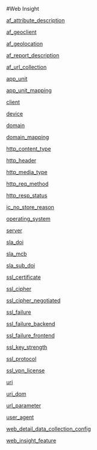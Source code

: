 #Web Insight

[af_attribute_description](../web-insight/af_attribute_description.md)
[af_geoclient](../web-insight/af_geoclient.md)
[af_geolocation](../web-insight/af_geolocation.md)
[af_report_description](../web-insight/af_report_description.md)
[af_url_collection](../web-insight/af_url_collection.md)
[app_unit](../web-insight/app_unit.md)
[app_unit_mapping](../web-insight/app_unit_mapping.md)
[client](../web-insight/client.md)
[device](../web-insight/device.md)
[domain](../web-insight/domain.md)
[domain_mapping](../web-insight/domain_mapping.md)
[http_content_type](../web-insight/http_content_type.md)
[http_header](../web-insight/http_header.md)
[http_media_type](../web-insight/http_media_type.md)
[http_req_method](../web-insight/http_req_method.md)
[http_resp_status](../web-insight/http_resp_status.md)
[ic_no_store_reason](../web-insight/ic_no_store_reason.md)
[operating_system](../web-insight/operating_system.md)
[server](../web-insight/server.md)
[sla_doi](../web-insight/sla_doi.md)
[sla_mcb](../web-insight/sla_mcb.md)
[sla_sub_doi](../web-insight/sla_sub_doi.md)
[ssl_certificate](../web-insight/ssl_certificate.md)
[ssl_cipher](../web-insight/ssl_cipher.md)
[ssl_cipher_negotiated](../web-insight/ssl_cipher_negotiated.md)
[ssl_failure](../web-insight/ssl_failure.md)
[ssl_failure_backend](../web-insight/ssl_failure_backend.md)
[ssl_failure_frontend](../web-insight/ssl_failure_frontend.md)
[ssl_key_strength](../web-insight/ssl_key_strength.md)
[ssl_protocol](../web-insight/ssl_protocol.md)
[ssl_vpn_license](../web-insight/ssl_vpn_license.md)
[uri](../web-insight/uri.md)
[uri_dom](../web-insight/uri_dom.md)
[url_parameter](../web-insight/url_parameter.md)
[user_agent](../web-insight/user_agent.md)
[web_detail_data_collection_config](../web-insight/web_detail_data_collection_config.md)
[web_insight_feature](../web-insight/web_insight_feature.md)


